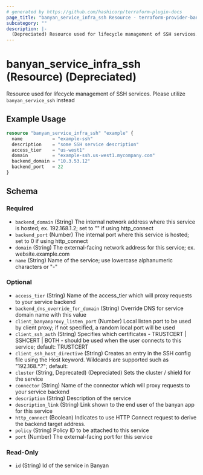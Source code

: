 ```yaml
---
# generated by https://github.com/hashicorp/terraform-plugin-docs
page_title: "banyan_service_infra_ssh Resource - terraform-provider-banyan"
subcategory: ""
description: |-
  (Depreciated) Resource used for lifecycle management of SSH services. Please utilize banyan_service_ssh instead
---
```


# banyan_service_infra_ssh (Resource) (Depreciated)

Resource used for lifecycle management of SSH services. Please utilize `banyan_service_ssh` instead

## Example Usage

```terraform
resource "banyan_service_infra_ssh" "example" {
  name           = "example-ssh"
  description    = "some SSH service description"
  access_tier    = "us-west1"
  domain         = "example-ssh.us-west1.mycompany.com"
  backend_domain = "10.3.53.12"
  backend_port   = 22
}
```

<!-- schema generated by tfplugindocs -->
## Schema

### Required

- `backend_domain` (String) The internal network address where this service is hosted; ex. 192.168.1.2; set to "" if using http_connect
- `backend_port` (Number) The internal port where this service is hosted; set to 0 if using http_connect
- `domain` (String) The external-facing network address for this service; ex. website.example.com
- `name` (String) Name of the service; use lowercase alphanumeric characters or "-"

### Optional

- `access_tier` (String) Name of the access_tier which will proxy requests to your service backend
- `backend_dns_override_for_domain` (String) Override DNS for service domain name with this value
- `client_banyanproxy_listen_port` (Number) Local listen port to be used by client proxy; if not specified, a random local port will be used
- `client_ssh_auth` (String) Specifies which certificates - TRUSTCERT | SSHCERT | BOTH - should be used when the user connects to this service; default: TRUSTCERT
- `client_ssh_host_directive` (String) Creates an entry in the SSH config file using the Host keyword. Wildcards are supported such as "192.168.*.?"; default: <service name>
- `cluster` (String, Deprecated) (Depreciated) Sets the cluster / shield for the service
- `connector` (String) Name of the connector which will proxy requests to your service backend
- `description` (String) Description of the service
- `description_link` (String) Link shown to the end user of the banyan app for this service
- `http_connect` (Boolean) Indicates to use HTTP Connect request to derive the backend target address.
- `policy` (String) Policy ID to be attached to this service
- `port` (Number) The external-facing port for this service

### Read-Only

- `id` (String) Id of the service in Banyan


